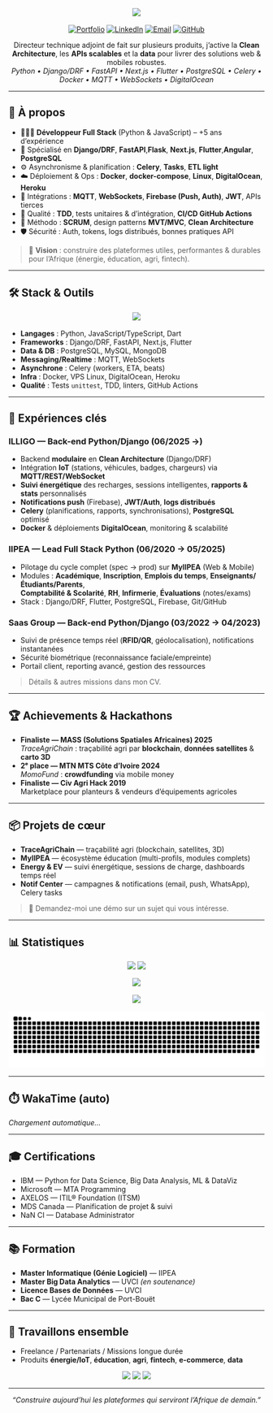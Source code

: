 <!-- Banner animé + Typing effect -->
<p align="center">
  <img src="https://readme-typing-svg.herokuapp.com?size=26&duration=3000&color=00A6CE&center=true&vCenter=true&width=900&lines=Salut%2C+je+suis+Daniel+Guedegbe+%F0%9F%91%8B;Ing%C3%A9nieur+Logiciel+%7C+Full+Stack+Python+%26+JS;Django+%E2%80%A2+FastAPI+%E2%80%A2+Next.js+%E2%80%A2+Flutter;Clean+Architecture+%7C+Cloud+%7C+CI%2FCD;J'aime+cr%C3%A9er+des+solutions+utiles+pour+l'Afrique" />
</p>

<!-- Contacts (icônes arrondies) -->
<p align="center">
  <a href="https://gdaniel.dev" target="_blank"><img alt="Portfolio" height="32" src="https://img.shields.io/badge/Portfolio-gdaniel.dev-000?logo=firefox-browser&logoColor=white"></a>
  <a href="https://www.linkedin.com/in/daniel-guedegbe/" target="_blank"><img alt="LinkedIn" height="32" src="https://img.shields.io/badge/LinkedIn-Profile-0A66C2?logo=linkedin&logoColor=white"></a>
  <a href="mailto:danielguedegbe10027@gmail.com" target="_blank"><img alt="Email" height="32" src="https://img.shields.io/badge/Email-Contact%20Me-EA4335?logo=gmail&logoColor=white"></a>
  <a href="https://github.com/daniel10027" target="_blank"><img alt="GitHub" height="32" src="https://img.shields.io/badge/GitHub-daniel10027-181717?logo=github&logoColor=white"></a>
</p>

<!-- Mini bio -->
<p align="center">
  Directeur technique adjoint de fait sur plusieurs produits, j’active la <b>Clean Architecture</b>, les <b>APIs scalables</b> et la <b>data</b> pour livrer des solutions web & mobiles robustes.<br/>
  <i>Python • Django/DRF • FastAPI • Next.js • Flutter • PostgreSQL • Celery • Docker • MQTT • WebSockets • DigitalOcean</i>
</p>

---

## 🧭 À propos

- 👨🏾‍💻 **Développeur Full Stack** (Python & JavaScript) – +5 ans d’expérience
- 🧱 Spécialisé en **Django/DRF**, **FastAPI**,**Flask**, **Next.js**, **Flutter**,**Angular**, **PostgreSQL**
- ⚙️ Asynchronisme & planification : **Celery**, **Tasks**, **ETL light**
- ☁️ Déploiement & Ops : **Docker**, **docker-compose**, **Linux**, **DigitalOcean**, **Heroku**
- 🔌 Intégrations : **MQTT**, **WebSockets**, **Firebase (Push, Auth)**, **JWT**, APIs tierces
- 🧪 Qualité : **TDD**, tests unitaires & d’intégration, **CI/CD GitHub Actions**
- 🧭 Méthodo : **SCRUM**, design patterns **MVT/MVC**, **Clean Architecture**
- 🛡️ Sécurité : Auth, tokens, logs distribués, bonnes pratiques API

> 🎯 **Vision** : construire des plateformes utiles, performantes & durables pour l’Afrique (énergie, éducation, agri, fintech).

---

## 🛠️ Stack & Outils

<p align="center">
  <img src="https://skillicons.dev/icons?i=python,django,fastapi,flask,angular,js,ts,next,react,flutter,dart,postgres,mysql,mongodb,redis,docker,linux,git,github,gitlab,postman,regex,webpack" />
</p>

- **Langages** : Python, JavaScript/TypeScript, Dart  
- **Frameworks** : Django/DRF, FastAPI, Next.js, Flutter  
- **Data & DB** : PostgreSQL, MySQL, MongoDB  
- **Messaging/Realtime** : MQTT, WebSockets  
- **Asynchrone** : Celery (workers, ETA, beats)  
- **Infra** : Docker, VPS Linux, DigitalOcean, Heroku  
- **Qualité** : Tests `unittest`, TDD, linters, GitHub Actions

---

## 🧩 Expériences clés

### ILLIGO — Back-end Python/Django (06/2025 →)
- Backend **modulaire** en **Clean Architecture** (Django/DRF)
- Intégration **IoT** (stations, véhicules, badges, chargeurs) via **MQTT/REST/WebSocket**
- **Suivi énergétique** des recharges, sessions intelligentes, **rapports & stats** personnalisés
- **Notifications push** (Firebase), **JWT/Auth**, **logs distribués**
- **Celery** (planifications, rapports, synchronisations), **PostgreSQL** optimisé
- **Docker** & déploiements **DigitalOcean**, monitoring & scalabilité

### IIPEA — Lead Full Stack Python (06/2020 → 05/2025)
- Pilotage du cycle complet (spec → prod) sur **MyIIPEA** (Web & Mobile)
- Modules : **Académique**, **Inscription**, **Emplois du temps**, **Enseignants/Étudiants/Parents**,  
  **Comptabilité & Scolarité**, **RH**, **Infirmerie**, **Évaluations** (notes/exams)
- Stack : Django/DRF, Flutter, PostgreSQL, Firebase, Git/GitHub

### Saas Group — Back-end Python/Django (03/2022 → 04/2023)
- Suivi de présence temps réel (**RFID/QR**, géolocalisation), notifications instantanées
- Sécurité biométrique (reconnaissance faciale/empreinte)
- Portail client, reporting avancé, gestion des ressources

> Détails & autres missions dans mon CV.

---

## 🏆 Achievements & Hackathons

- **Finaliste — MASS (Solutions Spatiales Africaines) 2025**  
  *TraceAgriChain* : traçabilité agri par **blockchain**, **données satellites** & **carto 3D**
- **2ᵉ place — MTN MTS Côte d’Ivoire 2024**  
  *MomoFund* : **crowdfunding** via mobile money
- **Finaliste — Civ Agri Hack 2019**  
  Marketplace pour planteurs & vendeurs d’équipements agricoles

---

## 📦 Projets de cœur

- **TraceAgriChain** — traçabilité agri (blockchain, satellites, 3D)  
- **MyIIPEA** — écosystème éducation (multi-profils, modules complets)  
- **Energy & EV** — suivi énergétique, sessions de charge, dashboards temps réel  
- **Notif Center** — campagnes & notifications (email, push, WhatsApp), Celery tasks

> 🔎 Demandez-moi une démo sur un sujet qui vous intéresse.

---

## 📊 Statistiques

<p align="center">
  <img height="170" src="https://github-readme-stats.vercel.app/api?username=daniel10027&show_icons=true&theme=tokyonight&rank_icon=github&hide_border=true" />
  <img height="170" src="https://github-readme-streak-stats.herokuapp.com/?user=daniel10027&theme=tokyonight&hide_border=true" />
</p>

<p align="center">
  <img height="170" src="https://github-readme-stats.vercel.app/api/top-langs/?username=daniel10027&layout=compact&theme=tokyonight&hide_border=true" />
</p>

<p align="center">
  <img src="https://github-profile-trophy.vercel.app/?username=daniel10027&theme=onedark&row=1&column=6&margin-w=10&margin-h=10" />
</p>

<!-- Snake animation (commit graph) -->
<p align="center">
  <img src="https://raw.githubusercontent.com/Platane/snk/output/github-contribution-grid-snake.svg" alt="snake animation"/>
</p>

---

## ⏱️ WakaTime (auto)

<!--START_SECTION:waka-->
*Chargement automatique…*
<!--END_SECTION:waka-->

---

## 🎓 Certifications

- IBM — Python for Data Science, Big Data Analysis, ML & DataViz  
- Microsoft — MTA Programming  
- AXELOS — ITIL® Foundation (ITSM)  
- MDS Canada — Planification de projet & suivi  
- NaN CI — Database Administrator

---

## 📚 Formation

- **Master Informatique (Génie Logiciel)** — IIPEA  
- **Master Big Data Analytics** — UVCI *(en soutenance)*  
- **Licence Bases de Données** — UVCI  
- **Bac C** — Lycée Municipal de Port-Bouët

---

## 🤝 Travaillons ensemble

- Freelance / Partenariats / Missions longue durée  
- Produits **énergie/IoT**, **éducation**, **agri**, **fintech**, **e-commerce**, **data**

<p align="center">
  <a href="mailto:danielguedegbe10027@gmail.com"><img height="36" src="https://img.shields.io/badge/Proposition-Envoyez%20un%20email-00A6CE?logo=minutemailer&logoColor=white"/></a>
  <a href="https://cal.com/jean-marie-daniel-vianney-guedegbe-qfjxgu/30min" target="_blank"><img height="36" src="https://img.shields.io/badge/Planifier%20un%20call-30%20min-000?logo=googlecalendar&logoColor=white"/></a>
  <a href="https://www.buymeacoffee.com/daniel10027" target="_blank"><img height="36" src="https://img.shields.io/badge/Buy%20me%20a%20coffee-%E2%98%95%EF%B8%8F-FFDD00?logo=buymeacoffee&logoColor=000"/></a>
</p>

---

<p align="center">
  <i>“Construire aujourd’hui les plateformes qui serviront l’Afrique de demain.”</i>
</p>

